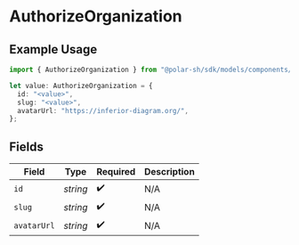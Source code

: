 # AuthorizeOrganization

## Example Usage

```typescript
import { AuthorizeOrganization } from "@polar-sh/sdk/models/components/authorizeorganization.js";

let value: AuthorizeOrganization = {
  id: "<value>",
  slug: "<value>",
  avatarUrl: "https://inferior-diagram.org/",
};
```

## Fields

| Field              | Type               | Required           | Description        |
| ------------------ | ------------------ | ------------------ | ------------------ |
| `id`               | *string*           | :heavy_check_mark: | N/A                |
| `slug`             | *string*           | :heavy_check_mark: | N/A                |
| `avatarUrl`        | *string*           | :heavy_check_mark: | N/A                |